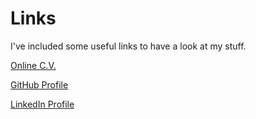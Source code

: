 # Links

I've included some useful links to have a look at my stuff. 

[Online C.V.](https://krknuk.github.io/cv)

[GitHub Profile](http://github.com/KRKNUK)

[LinkedIn Profile](https://www.linkedin.com/in/jakemundy/)
